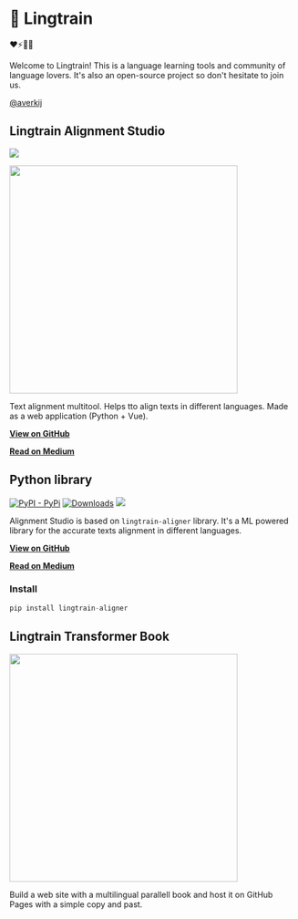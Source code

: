 <p align="center"><h1>💬 Lingtrain</h1></p>

❤️⚡️🔋💎

Welcome to Lingtrain! This is a language learning tools and community of language lovers. It's also an open-source project so don't hesitate to join us.

[@averkij](https://t.me/averkij)

## Lingtrain Alignment Studio

![](https://img.shields.io/github/stars/averkij/a-studio?style=flat)

<img width="400" src="https://habrastorage.org/webt/l8/4y/29/l84y29mmfv4yp343nsn-zmaiif4.jpeg">

Text alignment multitool. Helps tto align texts in different languages. Made as a web application (Python + Vue).

**[View on GitHub](https://github.com/averkij/a-studio)**

**[Read on Medium](https://medium.com/@averoo/how-to-create-bilingual-books-part-2-lingtrain-alignment-studio-ffa56c9c07a6)**

<!-- ### Create books

TBD

### Extract parallel corpora

TBD

### Export to different formats

TBD -->

## Python library

[![PyPI - PyPi](https://img.shields.io/pypi/v/lingtrain-aligner)](https://pypi.org/project/lingtrain-aligner) [![Downloads](https://static.pepy.tech/personalized-badge/lingtrain-aligner?period=total&units=abbreviation&left_color=grey&right_color=green&left_text=Downloads)](https://pepy.tech/project/lingtrain-aligner) ![](https://img.shields.io/github/stars/averkij/lingtrain-aligner?style=flat)

Alignment Studio is based on `lingtrain-aligner` library. It's a ML powered library for the accurate texts alignment in different languages.

**[View on GitHub](https://github.com/averkij/lingtrain-aligner)**

**[Read on Medium](https://medium.com/@averoo/how-to-make-a-parallel-book-for-language-learning-part-1-python-and-colab-version-cff09e379d8c)**

### Install

```python
pip install lingtrain-aligner
```

## Lingtrain Transformer Book

<img width="400" src="https://i.imgur.com/BuJ9SQZ.png">

Build a web site with a multilingual parallell book and host it on GitHub Pages with a simple copy and past.

